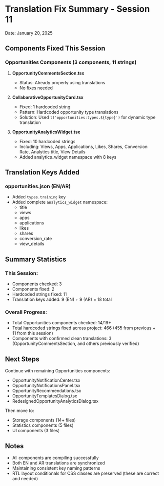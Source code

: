 # Translation Fix Summary - Session 11

Date: January 20, 2025

## Components Fixed This Session

### Opportunities Components (3 components, 11 strings)

1. **OpportunityCommentsSection.tsx**

   - Status: Already properly using translations
   - No fixes needed

2. **CollaborativeOpportunityCard.tsx**

   - Fixed: 1 hardcoded string
   - Pattern: Hardcoded opportunity type translations
   - Solution: Used `t('opportunities:types.${type}')` for dynamic type translation

3. **OpportunityAnalyticsWidget.tsx**
   - Fixed: 10 hardcoded strings
   - Including: Views, Apps, Applications, Likes, Shares, Conversion Rate, Analytics title, View Details
   - Added analytics_widget namespace with 8 keys

## Translation Keys Added

### opportunities.json (EN/AR)

- Added `types.training` key
- Added complete `analytics_widget` namespace:
  - title
  - views
  - apps
  - applications
  - likes
  - shares
  - conversion_rate
  - view_details

## Summary Statistics

### This Session:

- Components checked: 3
- Components fixed: 2
- Hardcoded strings fixed: 11
- Translation keys added: 9 (EN) + 9 (AR) = 18 total

### Overall Progress:

- Total Opportunities components checked: 14/19+
- Total hardcoded strings fixed across project: 466 (455 from previous + 11 from this session)
- Components with confirmed clean translations: 3 (OpportunityCommentsSection, and others previously verified)

## Next Steps

Continue with remaining Opportunities components:

- OpportunityNotificationCenter.tsx
- OpportunityNotificationsPanel.tsx
- OpportunityRecommendations.tsx
- OpportunityTemplatesDialog.tsx
- RedesignedOpportunityAnalyticsDialog.tsx

Then move to:

- Storage components (14+ files)
- Statistics components (5 files)
- UI components (3 files)

## Notes

- All components are compiling successfully
- Both EN and AR translations are synchronized
- Maintaining consistent key naming patterns
- RTL layout conditionals for CSS classes are preserved (these are correct and needed)
